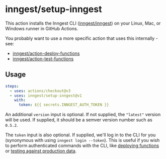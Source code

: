 # inngest/setup-inngest

This action installs the Inngest CLI ([inngest/inngest](https://github.com/inngest/inngest)) on your Linux, Mac, or Windows runner in GitHub Actions.

You probably want to use a more specific action that uses this internally - see:

- [inngest/action-deploy-functions](https://github.com/inngest/action-deploy-functions)
- [inngest/action-test-functions](https://github.com/inngest/action-test-functions)

## Usage

```yaml
steps:
  - uses: actions/checkout@v3
  - uses: inngest/setup-inngest@v1
    with:
      token: ${{ secrets.INNGEST_AUTH_TOKEN }}
```

An additional `version` input is optional. If not supplied, the `"latest"` version will be used. If supplied, it should be a semver version number such as `0.5.2`.

The `token` input is also optional. If supplied, we'll log in to the CLI for you (synonymous with using `inngest login --token`). This is useful if you wish to perform authenticated commands with the CLI, like [deploying functions](https://github.com/inngest/action-deploy-functions) or [testing against production data](https://github.com/inngest/action-test-functions).
